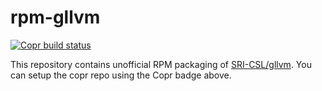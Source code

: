 # rpm-gllvm
[![Copr build status](https://copr.fedorainfracloud.org/coprs/lzaoral/gllvm/package/gllvm/status_image/last_build.png)](https://copr.fedorainfracloud.org/coprs/lzaoral/gllvm/)

This repository contains unofficial RPM packaging of [SRI-CSL/gllvm](https://github.com/SRI-CSL/gllvm). You can setup the copr repo using the Copr badge above.
